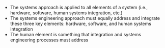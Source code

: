 * The systems approach is applied to all elements of a system (i.e., hardware, software, human systems integration, etc.)
* The systems engineering approach must equally address and integrate these three key elements: hardware, software, and human systems integration
* The human element is something that integration and systems engineering processes must address
